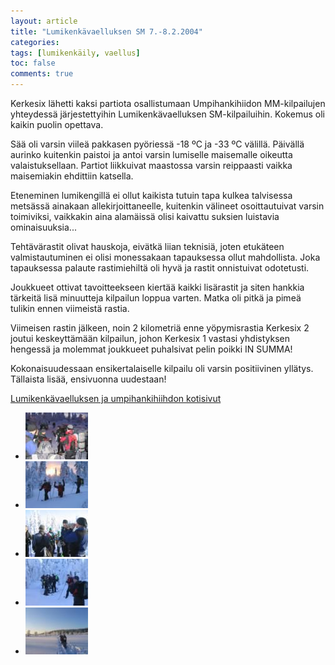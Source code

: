 ```yaml
---
layout: article
title: "Lumikenkävaelluksen SM 7.-8.2.2004"
categories:
tags: [lumikenkäily, vaellus]
toc: false
comments: true
---
```


Kerkesix lähetti kaksi partiota osallistumaan Umpihankihiidon
MM-kilpailujen yhteydessä järjestettyihin Lumikenkävaelluksen
SM-kilpailuihin. Kokemus oli kaikin puolin opettava.

Sää oli varsin viileä pakkasen pyöriessä -18 ºC ja -33 ºC välillä.
Päivällä aurinko kuitenkin paistoi ja antoi varsin lumiselle maisemalle
oikeutta valaistuksellaan. Partiot liikkuivat maastossa varsin
reippaasti vaikka maisemiakin ehdittiin katsella.

Eteneminen lumikengillä ei ollut kaikista tutuin tapa kulkea talvisessa
metsässä ainakaan allekirjoittaneelle, kuitenkin välineet osoittautuivat
varsin toimiviksi, vaikkakin aina alamäissä olisi kaivattu suksien
luistavia ominaisuuksia...

Tehtävärastit olivat hauskoja, eivätkä liian teknisiä, joten etukäteen
valmistautuminen ei olisi monessakaan tapauksessa ollut mahdollista.
Joka tapauksessa palaute rastimiehiltä oli hyvä ja rastit onnistuivat
odotetusti.

Joukkueet ottivat tavoitteekseen kiertää kaikki lisärastit ja siten
hankkia tärkeitä lisä minuutteja kilpailun loppua varten. Matka oli
pitkä ja pimeä tulikin ennen viimeistä rastia.

Viimeisen rastin jälkeen, noin 2 kilometriä enne yöpymisrastia Kerkesix
2 joutui keskeyttämään kilpailun, johon Kerkesix 1 vastasi yhdistyksen
hengessä ja molemmat joukkueet puhalsivat pelin poikki IN SUMMA!

Kokonaisuudessaan ensikertalaiselle kilpailu oli varsin positiivinen
yllätys. Tällaista lisää, ensivuonna uudestaan!

[Lumikenkävaelluksen ja umpihankihiihdon
kotisivut](http://www.umpihankihiihto.pudasjarvi.fi/)

<div class="th-grid image-gallery" markdown="1">

- [![](/images/lumikenkavaellus-sm-2004/Thumbnails/Lumik-SM04_011b.jpg)](/images/lumikenkavaellus-sm-2004/Lumik-SM04_011b.jpg)
- [![](/images/lumikenkavaellus-sm-2004/Thumbnails/Lumik-SM04_017b.jpg)](/images/lumikenkavaellus-sm-2004/Lumik-SM04_017b.jpg)
- [![](/images/lumikenkavaellus-sm-2004/Thumbnails/Lumik-SM04_048b.jpg)](/images/lumikenkavaellus-sm-2004/Lumik-SM04_048b.jpg)
- [![](/images/lumikenkavaellus-sm-2004/Thumbnails/Lumik-SM04_053b.jpg)](/images/lumikenkavaellus-sm-2004/Lumik-SM04_053b.jpg)
- [![](/images/lumikenkavaellus-sm-2004/Thumbnails/Lumik-SM04_057b.jpg)](/images/lumikenkavaellus-sm-2004/Lumik-SM04_057b.jpg)

</div>
